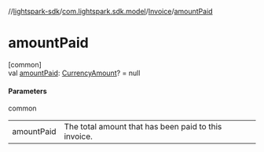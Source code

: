//[lightspark-sdk](../../../index.md)/[com.lightspark.sdk.model](../index.md)/[Invoice](index.md)/[amountPaid](amount-paid.md)

# amountPaid

[common]\
val [amountPaid](amount-paid.md): [CurrencyAmount](../-currency-amount/index.md)? = null

#### Parameters

common

| | |
|---|---|
| amountPaid | The total amount that has been paid to this invoice. |

